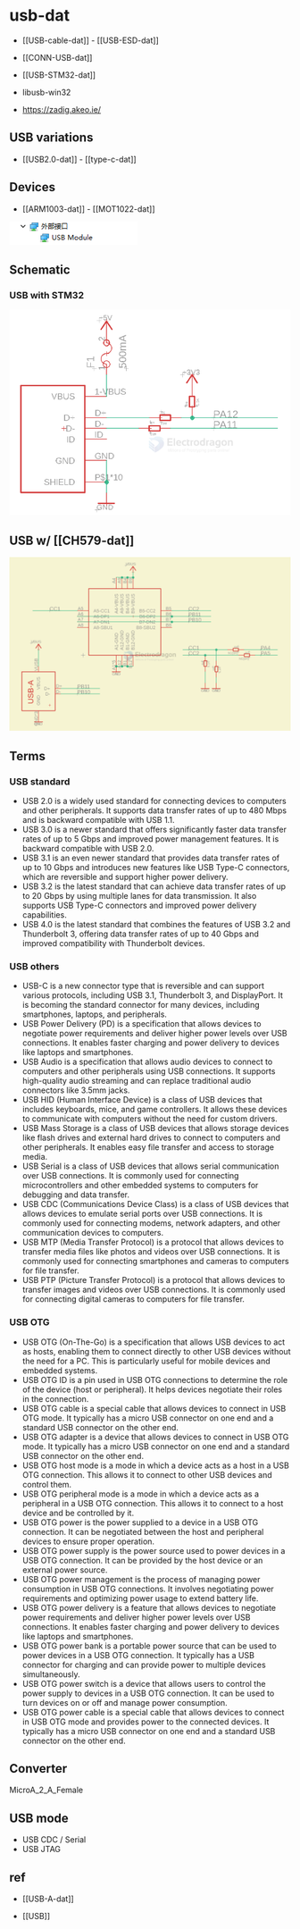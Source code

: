 
# usb-dat 

- [[USB-cable-dat]] - [[USB-ESD-dat]] 

- [[CONN-USB-dat]]

- [[USB-STM32-dat]]

- libusb-win32
- https://zadig.akeo.ie/



## USB variations 

- [[USB2.0-dat]] - [[type-c-dat]]

## Devices 

- [[ARM1003-dat]] - [[MOT1022-dat]]

![](2024-05-07-16-19-57.png)


## Schematic

### USB with STM32 

![](2024-01-13-17-48-33.png)



## USB w/ [[CH579-dat]]

![](2024-05-06-17-38-37.png)


## Terms 

### USB standard 

- USB 2.0 is a widely used standard for connecting devices to computers and other peripherals. It supports data transfer rates of up to 480 Mbps and is backward compatible with USB 1.1.
- USB 3.0 is a newer standard that offers significantly faster data transfer rates of up to 5 Gbps and improved power management features. It is backward compatible with USB 2.0.
- USB 3.1 is an even newer standard that provides data transfer rates of up to 10 Gbps and introduces new features like USB Type-C connectors, which are reversible and support higher power delivery.
- USB 3.2 is the latest standard that can achieve data transfer rates of up to 20 Gbps by using multiple lanes for data transmission. It also supports USB Type-C connectors and improved power delivery capabilities.
- USB 4.0 is the latest standard that combines the features of USB 3.2 and Thunderbolt 3, offering data transfer rates of up to 40 Gbps and improved compatibility with Thunderbolt devices.

### USB others 

- USB-C is a new connector type that is reversible and can support various protocols, including USB 3.1, Thunderbolt 3, and DisplayPort. It is becoming the standard connector for many devices, including smartphones, laptops, and peripherals.
- USB Power Delivery (PD) is a specification that allows devices to negotiate power requirements and deliver higher power levels over USB connections. It enables faster charging and power delivery to devices like laptops and smartphones.
- USB Audio is a specification that allows audio devices to connect to computers and other peripherals using USB connections. It supports high-quality audio streaming and can replace traditional audio connectors like 3.5mm jacks.
- USB HID (Human Interface Device) is a class of USB devices that includes keyboards, mice, and game controllers. It allows these devices to communicate with computers without the need for custom drivers.
- USB Mass Storage is a class of USB devices that allows storage devices like flash drives and external hard drives to connect to computers and other peripherals. It enables easy file transfer and access to storage media.
- USB Serial is a class of USB devices that allows serial communication over USB connections. It is commonly used for connecting microcontrollers and other embedded systems to computers for debugging and data transfer.
- USB CDC (Communications Device Class) is a class of USB devices that allows devices to emulate serial ports over USB connections. It is commonly used for connecting modems, network adapters, and other communication devices to computers.
- USB MTP (Media Transfer Protocol) is a protocol that allows devices to transfer media files like photos and videos over USB connections. It is commonly used for connecting smartphones and cameras to computers for file transfer.
- USB PTP (Picture Transfer Protocol) is a protocol that allows devices to transfer images and videos over USB connections. It is commonly used for connecting digital cameras to computers for file transfer.

### USB OTG 

- USB OTG (On-The-Go) is a specification that allows USB devices to act as hosts, enabling them to connect directly to other USB devices without the need for a PC. This is particularly useful for mobile devices and embedded systems.
- USB OTG ID is a pin used in USB OTG connections to determine the role of the device (host or peripheral). It helps devices negotiate their roles in the connection.
- USB OTG cable is a special cable that allows devices to connect in USB OTG mode. It typically has a micro USB connector on one end and a standard USB connector on the other end.
- USB OTG adapter is a device that allows devices to connect in USB OTG mode. It typically has a micro USB connector on one end and a standard USB connector on the other end.
- USB OTG host mode is a mode in which a device acts as a host in a USB OTG connection. This allows it to connect to other USB devices and control them.
- USB OTG peripheral mode is a mode in which a device acts as a peripheral in a USB OTG connection. This allows it to connect to a host device and be controlled by it.
- USB OTG power is the power supplied to a device in a USB OTG connection. It can be negotiated between the host and peripheral devices to ensure proper operation.
- USB OTG power supply is the power source used to power devices in a USB OTG connection. It can be provided by the host device or an external power source.
- USB OTG power management is the process of managing power consumption in USB OTG connections. It involves negotiating power requirements and optimizing power usage to extend battery life.
- USB OTG power delivery is a feature that allows devices to negotiate power requirements and deliver higher power levels over USB connections. It enables faster charging and power delivery to devices like laptops and smartphones.
- USB OTG power bank is a portable power source that can be used to power devices in a USB OTG connection. It typically has a USB connector for charging and can provide power to multiple devices simultaneously.
- USB OTG power switch is a device that allows users to control the power supply to devices in a USB OTG connection. It can be used to turn devices on or off and manage power consumption.
- USB OTG power cable is a special cable that allows devices to connect in USB OTG mode and provides power to the connected devices. It typically has a micro USB connector on one end and a standard USB connector on the other end.
  

## Converter 

MicroA_2_A_Female



## USB mode 

- USB CDC / Serial
- USB JTAG 



## ref 

- [[USB-A-dat]]
  
- [[USB]]